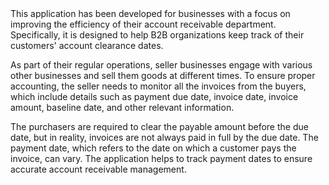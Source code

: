 <Invoice Management Predictions>
This application has been developed for businesses with a focus on improving the efficiency of their account receivable department. Specifically, it is designed to help B2B organizations keep track of their customers' account clearance dates.

As part of their regular operations, seller businesses engage with various other businesses and sell them goods at different times. To ensure proper accounting, the seller needs to monitor all the invoices from the buyers, which include details such as payment due date, invoice date, invoice amount, baseline date, and other relevant information.

The purchasers are required to clear the payable amount before the due date, but in reality, invoices are not always paid in full by the due date. The payment date, which refers to the date on which a customer pays the invoice, can vary. The application helps to track payment dates to ensure accurate account receivable management.




